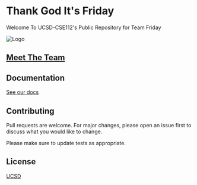 # Thank God It's Friday
Welcome To UCSD-CSE112's Public Repository for Team Friday

![Logo](https://github.com/ucsd-cse112/team13/blob/master/Team%20Pics/logo.png)

## [Meet The Team](https://github.com/ucsd-cse112/team13/blob/master/helloWorld.html)

## Documentation
[See our docs](https://drive.google.com/open?id=10RPfh2c-1xePoPe4ytpX2LaDlBoi1_Dy)

## Contributing
Pull requests are welcome. For major changes, please open an issue first to discuss what you would like to change.

Please make sure to update tests as appropriate.

## License
[UCSD]()